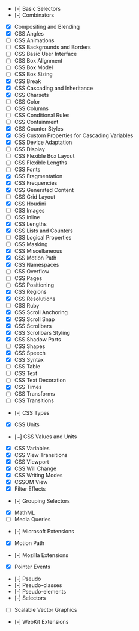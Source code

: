 - [-] Basic Selectors
- [-] Combinators
- [x] Compositing and Blending
- [x] CSS Angles
- [ ] CSS Animations
- [ ] CSS Backgrounds and Borders
- [ ] CSS Basic User Interface
- [ ] CSS Box Alignment
- [ ] CSS Box Model
- [ ] CSS Box Sizing
- [x] CSS Break
- [x] CSS Cascading and Inheritance
- [x] CSS Charsets
- [ ] CSS Color
- [ ] CSS Columns
- [ ] CSS Conditional Rules
- [ ] CSS Containment
- [x] CSS Counter Styles
- [x] CSS Custom Properties for Cascading Variables
- [x] CSS Device Adaptation
- [ ] CSS Display
- [ ] CSS Flexible Box Layout
- [ ] CSS Flexible Lengths
- [ ] CSS Fonts
- [x] CSS Fragmentation
- [x] CSS Frequencies
- [x] CSS Generated Content
- [ ] CSS Grid Layout
- [x] CSS Houdini
- [ ] CSS Images
- [ ] CSS Inline
- [x] CSS Lengths
- [x] CSS Lists and Counters
- [ ] CSS Logical Properties
- [ ] CSS Masking
- [x] CSS Miscellaneous
- [x] CSS Motion Path
- [x] CSS Namespaces
- [ ] CSS Overflow
- [ ] CSS Pages
- [ ] CSS Positioning
- [x] CSS Regions
- [x] CSS Resolutions
- [ ] CSS Ruby
- [x] CSS Scroll Anchoring
- [x] CSS Scroll Snap
- [x] CSS Scrollbars
- [x] CSS Scrollbars Styling
- [x] CSS Shadow Parts
- [ ] CSS Shapes
- [x] CSS Speech
- [x] CSS Syntax
- [ ] CSS Table
- [ ] CSS Text
- [ ] CSS Text Decoration
- [x] CSS Times
- [ ] CSS Transforms
- [ ] CSS Transitions
- [-] CSS Types
- [x] CSS Units
- [~] CSS Values and Units
- [x] CSS Variables
- [x] CSS View Transitions
- [x] CSS Viewport
- [x] CSS Will Change
- [x] CSS Writing Modes
- [x] CSSOM View
- [x] Filter Effects
- [-] Grouping Selectors
- [x] MathML
- [ ] Media Queries
- [-] Microsoft Extensions
- [x] Motion Path
- [-] Mozilla Extensions
- [x] Pointer Events
- [-] Pseudo
- [-] Pseudo-classes
- [-] Pseudo-elements
- [-] Selectors
- [ ] Scalable Vector Graphics
- [-] WebKit Extensions
